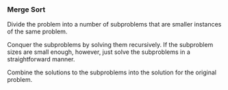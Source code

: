 ### Merge Sort

Divide the problem into a number of subproblems that are smaller instances of the same problem.

Conquer the subproblems by solving them recursively. If the subproblem sizes are small enough, however, just solve the subproblems in a straightforward manner. 

Combine the solutions to the subproblems into the solution for the original problem. 

```

```